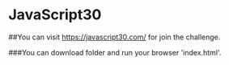 # JavaScript30

##You can visit https://javascript30.com/ for join the challenge.

###You can download folder and run your browser 'index.html'.